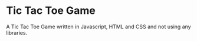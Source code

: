 # Tic Tac Toe Game

A Tic Tac Toe Game written in Javascript, HTML and CSS and not using any libraries. 
